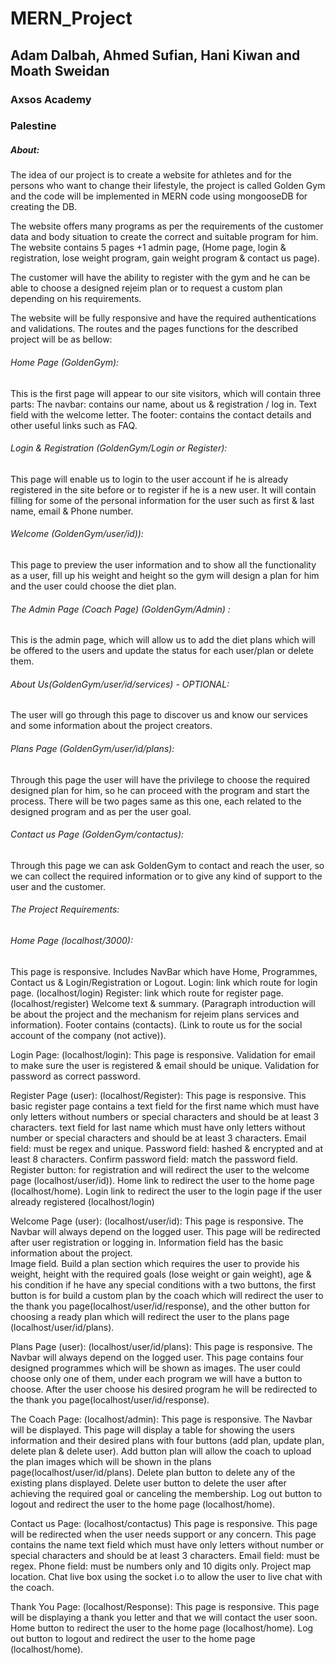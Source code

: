 # MERN_Project


<h2>Adam Dalbah, Ahmed Sufian, Hani Kiwan and Moath Sweidan</h2>
<h3>Axsos Academy</h3>
<h3>Palestine</h3>

<h5>About:</h5>
The idea  of our project is to create a website for athletes and for the persons who want to change their lifestyle, the project is called Golden Gym and the code will be implemented in MERN code using mongooseDB for creating the DB.

The website offers many programs as per the requirements of the customer data and body situation to create the correct and suitable program for him.
The website contains 5 pages +1 admin page, (Home page, login & registration, lose weight program, gain weight program & contact us page).

The customer will have the ability to register with the gym and he can be able to choose a designed rejeim plan or to request a custom plan depending on his requirements.

The website will be fully responsive and have the required authentications and validations.
The routes and the pages functions for the described project will be as bellow:
  
<h6>Home Page (GoldenGym):</h6>  
This is the first page will appear to our site visitors, which will contain three parts: 
The navbar: contains our name, about us & registration / log in. 
Text field with the welcome letter. 
The footer: contains the contact details and other useful links such as FAQ. 

<h6>Login & Registration (GoldenGym/Login or Register): </h6> 
This page will enable us to login to the user account if he is already registered in the site before or to register if he is a new user.
It will contain filling for some of the personal information for the user such as first & last name, email & Phone number. 

<h6>Welcome (GoldenGym/user/id)): </h6>
This page to preview the user information and to show all the functionality as a user, fill up his weight and height so the gym will design a plan for him and the user could choose the diet plan. 

<h6>The Admin Page (Coach Page) (GoldenGym/Admin) :  </h6>
This is the admin page, which will allow us to add the diet plans which will be offered to the users and update the status for each user/plan or delete them.

<h6>About Us(GoldenGym/user/id/services)  - OPTIONAL: </h6>
The user will go through this page to discover us and know our services and some information about the project creators.

<h6>Plans Page (GoldenGym/user/id/plans): </h6>
Through this page the user will have the privilege to choose the required designed plan for him, so he can proceed with the program and start the process. There will be two pages same as this one, each related to the designed program and as per the user goal.

<h6>Contact us Page (GoldenGym/contactus): </h6>
Through this page we can ask GoldenGym to contact and reach the user, so we can collect the required information or to give any kind of support to the user and the customer.

<h6>The Project Requirements:</h6> 

<h6>Home Page (localhost/3000): </h6>
This page is responsive. 
Includes NavBar which have Home, Programmes, Contact us & Login/Registration or Logout.
Login: link which route for login page. (localhost/login) 
Register: link which route for register page. (localhost/register) 
Welcome text & summary. (Paragraph introduction will be about the project and the mechanism for rejeim plans services and information). 
Footer contains (contacts). (Link to route us for the social account of the company (not active)). 

Login Page: (localhost/login): 
This page is responsive.
Validation for email to make sure the user is registered & email should be unique. 
Validation for password as correct password. 

Register Page (user): (localhost/Register):
This page is responsive.
This basic register page contains a text field for the first name which must have only letters without numbers or special characters and should be at least 3 characters. 
text field for last name which must have only letters without number or special characters and should be at least 3 characters. 
Email field: must be regex and unique. 
Password field: hashed & encrypted and at least 8 characters. 
Confirm password field: match the password field. 
Register button: for registration and will redirect the user to the welcome page (localhost/user/id)). 
Home link to redirect the user to the home page (localhost/home). 
Login link to redirect the user to the login page if the user already registered (localhost/login) 

Welcome Page (user): (localhost/user/id): 
This page is responsive.
The Navbar will always depend on the logged user.
This page will be redirected after user registration or logging in. 
Information field has the basic information about the project.  
Image field.
Build a plan section which requires the user to provide his weight, height with the required goals (lose weight or gain weight), age & his condition if he have any special conditions  with a two buttons, the first button is for build a custom plan by the coach which will redirect the user to the thank you page(localhost/user/id/response), and the other button for choosing a ready plan which will redirect the user to the plans page (localhost/user/id/plans).

Plans Page (user): (localhost/user/id/plans): 
This page is responsive.
The Navbar will always depend on the logged user.
This page contains four designed programmes which will be shown as images. The user could choose only one of them, under each program we will have a button to choose.
After the user choose his desired program he will be redirected to 
the thank you page(localhost/user/id/response).

The Coach Page: (localhost/admin):
This page is responsive.
The Navbar will be displayed.
This page will display a table for showing the users information and their desired plans with four buttons (add plan, update plan, delete plan & delete user).
Add button plan will allow the coach to upload the plan images which will be shown in the plans page(localhost/user/id/plans).
Delete plan button to delete any of the existing plans displayed.
Delete user button to delete the user after achieving the required goal or canceling the membership.
Log out button to logout and redirect the user to the home page (localhost/home). 






Contact us Page: (localhost/contactus)
This page is responsive.
This page will be redirected when the user needs support or any concern. 
This page contains the name text field which must have only letters without number or special characters and should be at least 3 characters. 
Email field: must be regex. 
Phone field: must be numbers only and 10 digits only. 
Project map location.
Chat live box using the socket i.o to allow the user to live chat with the coach.

Thank You Page: (localhost/Response):
This page is responsive.
This page will be displaying a thank you letter and that we will contact the user soon. 
Home button to redirect the user to the home page (localhost/home). 
Log out button to logout and redirect the user to the home page (localhost/home). 
